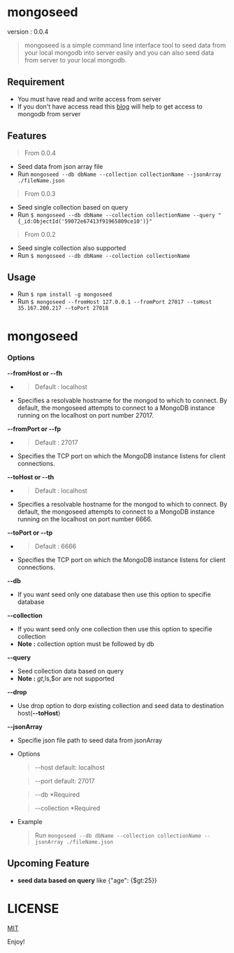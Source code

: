 # mongoseed
  version : 0.0.4

> mongoseed is a simple command line interface tool to seed data from your local mongodb into server easily and you can also seed data from server to your local mongodb.

## Requirement
- You must have read and write access from server
- If you don't have access read this [blog](https://www.digitalocean.com/community/tutorials/how-to-securely-configure-a-production-mongodb-server) will help to get access to mongodb from server

## Features
> From 0.0.4
- Seed data from json array file
- Run `mongoseed --db dbName --collection collectionName --jsonArray ./fileName.json`
> From 0.0.3
- Seed single collection based on query
- Run `$ mongoseed --db dbName --collection collectionName --query "{_id:ObjectId('59072e67413f91965809ce10')}"`
> From 0.0.2
- Seed single collection also supported
- Run `$ mongoseed --db dbName --collection collectionName`

## Usage

- Run `$ npm install -g mongoseed`
- Run `$ mongoseed --fromHost 127.0.0.1 --fromPort 27017 --toHost 35.167.200.217 --toPort 27018`

# mongoseed

### Options
 **--fromHost or --fh**
  - >Default : localhost
  - Specifies a resolvable hostname for the mongod to which to connect. By default, the mongoseed attempts to connect to a MongoDB instance running on the localhost on port number 27017.

**--fromPort or --fp**
  - >Default : 27017
  - Specifies the TCP port on which the MongoDB instance listens for client connections.

**--toHost or --th**
  - >Default : localhost
  - Specifies a resolvable hostname for the mongod to which to connect. By default, the mongoseed attempts to connect to a MongoDB instance running on the localhost on port number 6666.

**--toPort or --tp**
  - >Default : 6666
  - Specifies the TCP port on which the MongoDB instance listens for client connections.

**--db**
  - If you want seed only one database then use this option to specifie database 

**--collection**
  - If you want seed only one  collection then use this option to specifie collection
  - **Note :** collection option must be followed by db 

**--query**
  - Seed collection data based on query
  - **Note :** $gt,$ls,$or are not supported

**--drop**
  - Use drop option to dorp existing collection and seed data to destination host(**--toHost**)

**--jsonArray**
  - Specifie json file path to seed data from jsonArray
 - Options
    > --host  default: localhost 

    > --port  default: 27017
    
    > --db  *Required
    
    > --collection *Required 

- Example 
    > Run `mongoseed --db dbName --collection collectionName --jsonArray ./fileName.json`

## Upcoming Feature
  - **seed data based on query** like {"age": {$gt:25}}
  
# LICENSE
[MIT](https://github.com/anbuksv/mongoseed/blob/master/LICENSE)

Enjoy!
